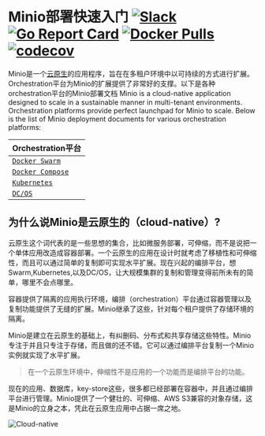 # Minio部署快速入门 [![Slack](https://slack.minio.io/slack?type=svg)](https://slack.minio.io) [![Go Report Card](https://goreportcard.com/badge/piensa/nodo)](https://goreportcard.com/report/piensa/nodo) [![Docker Pulls](https://img.shields.io/docker/pulls/piensa/nodo.svg?maxAge=604800)](https://hub.docker.com/r/piensa/nodo/) [![codecov](https://codecov.io/gh/piensa/nodo/branch/master/graph/badge.svg)](https://codecov.io/gh/piensa/nodo)

Minio是一个[云原生](https://baike.baidu.com/item/Cloud%20Native/19865304?fr=aladdin)的应用程序，旨在在多租户环境中以可持续的方式进行扩展。Orchestration平台为Minio的扩展提供了非常好的支撑。以下是各种orchestration平台的Minio部署文档
Minio is a cloud-native application designed to scale in a sustainable manner in multi-tenant environments. Orchestration platforms provide perfect launchpad for Minio to scale. Below is the list of Minio deployment documents for various orchestration platforms:

| Orchestration平台|
|:---|
| [`Docker Swarm`](https://docs.minio.io/cn/deploy-minio-on-docker-swarm) |
| [`Docker Compose`](https://docs.minio.io/cn/deploy-minio-on-docker-compose) |
| [`Kubernetes`](https://docs.minio.io/cn/deploy-minio-on-kubernetes) |
| [`DC/OS`](https://docs.minio.io/cn/deploy-minio-on-dc-os) |

## 为什么说Minio是云原生的（cloud-native）?
云原生这个词代表的是一些思想的集合，比如微服务部署，可伸缩，而不是说把一个单体应用改造成容器部署。一个云原生的应用在设计时就考虑了移植性和可伸缩性，而且可以通过简单的复制即可实现水平扩展。现在兴起的编排平台，想Swarm,Kubernetes,以及DC/OS，让大规模集群的复制和管理变得前所未有的简单，哪里不会点哪里。

容器提供了隔离的应用执行环境，编排（orchestration）平台通过容器管理以及复制功能提供了无缝的扩展。Minio继承了这些，针对每个租户提供了存储环境的隔离。

Minio是建立在云原生的基础上，有纠删码、分布式和共享存储这些特性。Minio专注于并且只专注于存储，而且做的还不错。它可以通过编排平台复制一个Minio实例就实现了水平扩展。

> 在一个云原生环境中，伸缩性不是应用的一个功能而是编排平台的功能。

现在的应用、数据库，key-store这些，很多都已经部署在容器中，并且通过编排平台进行管理。Minio提供了一个健壮的、可伸缩、AWS S3兼容的对象存储，这是Minio的立身之本，凭此在云原生应用中占据一席之地。

![Cloud-native](https://github.com/piensa/nodo/blob/master/docs/screenshots/Minio_Cloud_Native_Arch.jpg?raw=true)
